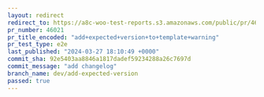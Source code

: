 ```yaml
---
layout: redirect
redirect_to: https://a8c-woo-test-reports.s3.amazonaws.com/public/pr/46021/e2e/index.html
pr_number: 46021
pr_title_encoded: "add+expected+version+to+template+warning"
pr_test_type: e2e
last_published: "2024-03-27 18:10:49 +0000"
commit_sha: 92e5403aa8846a1817dadef59234288a26c7697d
commit_message: "add changelog"
branch_name: dev/add-expected-version
passed: true
---
```

